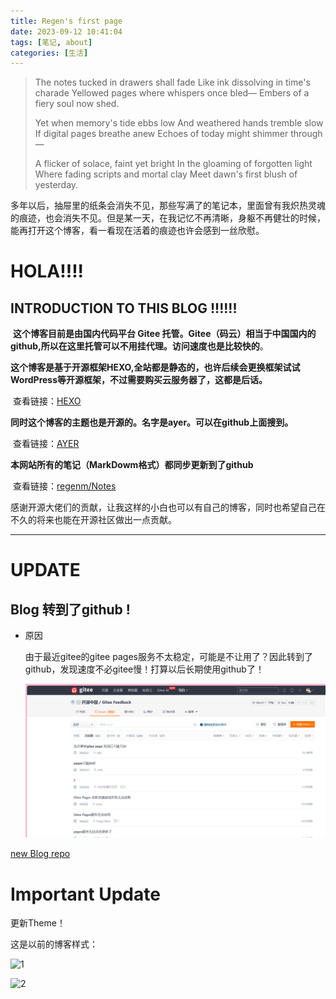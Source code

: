 ```yaml
---
title: Regen's first page
date: 2023-09-12 10:41:04
tags: [笔记, about]
categories: [生活]
---
```




>The notes tucked in drawers shall fade
>Like ink dissolving in time's charade
>Yellowed pages where whispers once bled—
>Embers of a fiery soul now shed.
>
>Yet when memory's tide ebbs low
>And weathered hands tremble slow
>If digital pages breathe anew
>Echoes of today might shimmer through—
>
>A flicker of solace, faint yet bright
>In the gloaming of forgotten light
>Where fading scripts and mortal clay
>Meet dawn's first blush of yesterday.

多年以后，抽屉里的纸条会消失不见，那些写满了的笔记本，里面曾有我炽热灵魂的痕迹，也会消失不见。但是某一天，在我记忆不再清晰，身躯不再健壮的时候，能再打开这个博客，看一看现在活着的痕迹也许会感到一丝欣慰。

# **HOLA!!!!**

## INTRODUCTION 	TO	THIS	BLOG !!!!!!

​	**这个博客目前是由国内代码平台 Gitee 托管。Gitee（码云）相当于中国国内的github,所以在这里托管可以不用挂代理。访问速度也是比较快的**。

​	**这个博客是基于开源框架HEXO,全站都是静态的，也许后续会更换框架试试WordPress等开源框架，不过需要购买云服务器了，这都是后话。**

​		查看链接：[HEXO]((https://github.com/hexojs/hexo))

​	**同时这个博客的主题也是开源的。名字是ayer。可以在github上面搜到。**

​		查看链接：[AYER]((https://github.com/Shen-Yu/hexo-theme-ayer))

​	**本网站所有的笔记（MarkDowm格式）都同步更新到了github**

​		查看链接：[regenm/Notes](https://github.com/regenm/Notes)

​	感谢开源大佬们的贡献，让我这样的小白也可以有自己的博客，同时也希望自己在不久的将来也能在开源社区做出一点贡献。

---



# **UPDATE**

## 	Blog 转到了github !

 * 原因

    由于最近gitee的gitee pages服务不太稳定，可能是不让用了？因此转到了github，发现速度不必gitee慢！打算以后长期使用github了！

    ![gitee issues pages can not update](/images/gitee_issue_pages.png)

    

[new Blog repo](https://github.com/regenm/regenm.github.io)

# **Important Update**

更新Theme！

这是以前的博客样式：

![1](../images/oldBlog/1.png)

![2](../images/oldBlog/2.png)
